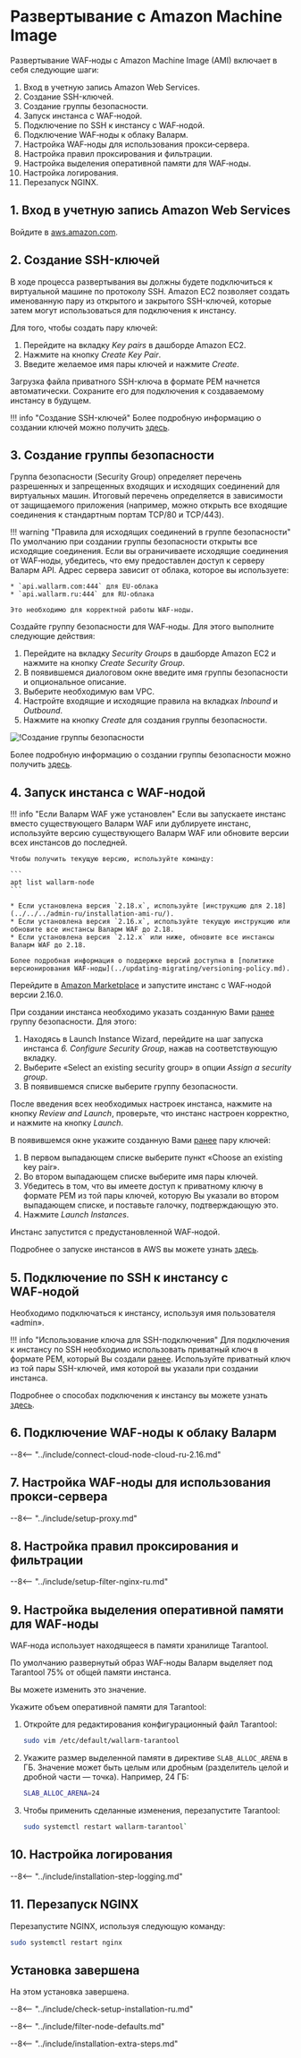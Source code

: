 [link-ssh-keys]:            https://docs.aws.amazon.com/AWSEC2/latest/UserGuide/get-set-up-for-amazon-ec2.html#create-a-key-pair
[link-sg]:                  https://docs.aws.amazon.com/AWSEC2/latest/UserGuide/get-set-up-for-amazon-ec2.html#create-a-base-security-group
[link-launch-instance]:     https://docs.aws.amazon.com/AWSEC2/latest/UserGuide/EC2_GetStarted.html#ec2-launch-instance

[anchor1]:      #3-создание-группы-безопасности
[anchor2]:      #2-создание-ssh-ключей

[img-create-sg]:                ../images/installation-ami/common/create_sg.png

# Развертывание с Amazon Machine Image

Развертывание WAF‑ноды с Amazon Machine Image (AMI) включает в себя следующие шаги:

1. Вход в учетную запись Amazon Web Services.
2. Создание SSH-ключей.
3. Создание группы безопасности.
4. Запуск инстанса с WAF‑нодой.
5. Подключение по SSH к инстансу с WAF‑нодой.
6. Подключение WAF‑ноды к облаку Валарм.
7. Настройка WAF‑ноды для использования прокси‑сервера.
8. Настройка правил проксирования и фильтрации.
9. Настройка выделения оперативной памяти для WAF‑ноды.
10. Настройка логирования.  
11. Перезапуск NGINX.

   

##  1.  Вход в учетную запись Amazon Web Services

Войдите в [aws.amazon.com](https://aws.amazon.com/).

##  2.  Создание SSH-ключей 

В ходе процесса развертывания вы должны будете подключиться к виртуальной машине по протоколу SSH. Amazon EC2 позволяет создать именованную пару из открытого и закрытого SSH-ключей, которые затем могут использоваться для подключения к инстансу. 

Для того, чтобы создать пару ключей:
1.  Перейдите на вкладку *Key pairs* в дашборде Amazon EC2.
2.  Нажмите на кнопку *Create Key Pair*.
3.  Введите желаемое имя пары ключей и нажмите *Create*.

Загрузка файла приватного SSH-ключа в формате PEM начнется автоматически. Сохраните его для подключения к создаваемому инстансу в будущем.

!!! info "Создание SSH-ключей"
    Более подробную информацию о создании ключей можно получить [здесь][link-ssh-keys].

##  3.  Создание группы безопасности

Группа безопасности (Security Group) определяет перечень разрешенных и запрещенных входящих и исходящих соединений для виртуальных машин. Итоговый перечень определяется в зависимости от защищаемого приложения (например, можно открыть все входящие соединения к стандартным портам TCP/80 и TCP/443).

!!! warning "Правила для исходящих соединений в группе безопасности"
    По умолчанию при создании группы безопасности открыты все исходящие соединения. Если вы ограничиваете исходящие соединения от WAF‑ноды, убедитесь, что ему предоставлен доступ к серверу Валарм API. Адрес сервера зависит от облака, которое вы используете:
    
    * `api.wallarm.com:444` для EU‑облака
    * `api.wallarm.ru:444` для RU‑облака
    
    Это необходимо для корректной работы WAF‑ноды.

Создайте группу безопасности для WAF‑ноды. Для этого выполните следующие действия:
1.  Перейдите на вкладку *Security Groups* в дашборде Amazon EC2 и нажмите на кнопку *Create Security Group*.
2.  В появившемся диалоговом окне введите имя группы безопасности и опциональное описание.
3.  Выберите необходимую вам VPC.
4.  Настройте входящие и исходящие правила на вкладках *Inbound* и *Outbound*.
5.  Нажмите на кнопку *Create* для создания группы безопасности.

![!Создание группы безопасности][img-create-sg]

Более подробную информацию о создании группы безопасности можно получить [здесь][link-sg].

##  4.  Запуск инстанса с WAF‑нодой

!!! info "Если Валарм WAF уже установлен"
    Если вы запускаете инстанс вместо существующего Валарм WAF или дублируете инстанс, используйте версию существующего Валарм WAF или обновите версии всех инстансов до последней.

    Чтобы получить текущую версию, используйте команду: 

    ```
    apt list wallarm-node
    ```

    * Если установлена версия `2.18.x`, используйте [инструкцию для 2.18](../../../admin-ru/installation-ami-ru/).
    * Если установлена версия `2.16.x`, используйте текущую инструкцию или обновите все инстансы Валарм WAF до 2.18.
    * Если установлена версия `2.12.x` или ниже, обновите все инстансы Валарм WAF до 2.18.

    Более подробная информация о поддержке версий доступна в [политике версионирования WAF‑ноды](../updating-migrating/versioning-policy.md).

Перейдите в [Amazon Marketplace](https://aws.amazon.com/marketplace/pp/B073VRFXSD) и запустите инстанс с WAF‑нодой версии 2.16.0.

При создании инстанса необходимо указать созданную Вами [ранее][anchor1] группу безопасности. Для этого:
1.  Находясь в Launch Instance Wizard, перейдите на шаг запуска инстанса *6. Configure Security Group*, нажав на соответствующую вкладку.
2.  Выберите «Select an existing security group» в опции *Assign a security group*.
3.  В появившемся списке выберите группу безопасности.

После введения всех необходимых настроек инстанса, нажмите на кнопку *Review and Launch*, проверьте, что инстанс настроен корректно, и нажмите на кнопку *Launch*.

В появившемся окне укажите созданную Вами [ранее][anchor2] пару ключей:
1.  В первом выпадающем списке выберите пункт «Choose an existing key pair».
2.  Во втором выпадающем списке выберите имя пары ключей.
3.  Убедитесь в том, что вы имеете доступ к приватному ключу в формате PEM из той пары ключей, которую Вы указали во втором выпадающем списке, и поставьте галочку, подтверждающую это.
4.  Нажмите *Launch Instances*.

Инстанс запустится с предустановленной WAF‑нодой.

Подробнее о запуске инстансов в AWS вы можете узнать [здесь][link-launch-instance].

##  5.  Подключение по SSH к инстансу с WAF‑нодой

Необходимо подключаться к инстансу, используя имя пользователя «admin».

!!! info "Использование ключа для SSH-подключения"
    Для подключения к инстансу по SSH необходимо использовать приватный ключ в формате PEM, который Вы создали [ранее][anchor2]. Используйте приватный ключ из той пары SSH-ключей, имя которой вы указали при создании инстанса.

Подробнее о способах подключения к инстансу вы можете узнать [здесь](https://docs.aws.amazon.com/AWSEC2/latest/UserGuide/AccessingInstances.html).

##  6.  Подключение WAF‑ноды к облаку Валарм

--8<-- "../include/connect-cloud-node-cloud-ru-2.16.md"

##  7.  Настройка WAF‑ноды для использования прокси‑сервера

--8<-- "../include/setup-proxy.md"

##  8.  Настройка правил проксирования и фильтрации

--8<-- "../include/setup-filter-nginx-ru.md"

##  9.  Настройка выделения оперативной памяти для WAF‑ноды

WAF‑нода использует находящееся в памяти хранилище Tarantool.

По умолчанию развернутый образ WAF‑ноды Валарм выделяет под Tarantool 75% от общей памяти инстанса.

Вы можете изменить это значение.

Укажите объем оперативной памяти для Tarantool:

1. Откройте для редактирования конфигурационный файл Tarantool:

    ``` bash
    sudo vim /etc/default/wallarm-tarantool
    ```

2. Укажите размер выделенной памяти в директиве `SLAB_ALLOC_ARENA` в ГБ. Значение может быть целым или дробным (разделитель целой и дробной части — точка). Например, 24 ГБ:
    ``` bash
    SLAB_ALLOC_ARENA=24
    ```

3. Чтобы применить сделанные изменения, перезапустите Tarantool:

    ``` bash
    sudo systemctl restart wallarm-tarantool`
    ```

##  10. Настройка логирования

--8<-- "../include/installation-step-logging.md"


##  11. Перезапуск NGINX

Перезапустите NGINX, используя следующую команду:

``` bash
sudo systemctl restart nginx
```

## Установка завершена

На этом установка завершена.

--8<-- "../include/check-setup-installation-ru.md"

--8<-- "../include/filter-node-defaults.md"

--8<-- "../include/installation-extra-steps.md"